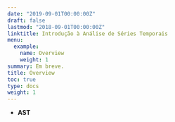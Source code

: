 ```yaml
---
date: "2019-09-01T00:00:00Z"
draft: false
lastmod: "2018-09-01T00:00:00Z"
linktitle: Introdução à Análise de Séries Temporais
menu:
  example:
    name: Overview
    weight: 1
summary: Em breve.
title: Overview
toc: true
type: docs
weight: 1
---
```


- **AST**